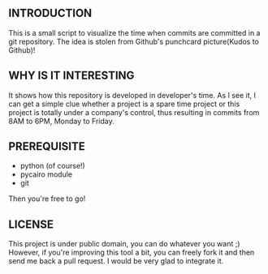 INTRODUCTION
------------

This is a small script to visualize the time when commits are committed in a
git repository. The idea is stolen from Github's punchcard picture(Kudos to
Github)!

WHY IS IT INTERESTING
---------------------

It shows how this repository is developed in developer's time.  As I see it, I
can get a simple clue whether a project is a spare time project or this project
is totally under a company's control, thus resulting in commits from 8AM to
6PM, Monday to Friday.

PREREQUISITE
------------

- python (of course!)
- pycairo module
- git

Then you're free to go!

LICENSE
-------

This project is under public domain, you can do whatever you want ;)
However, if you're improving this tool a bit, you can freely fork it and then
send me back a pull request. I would be very glad to integrate it.
